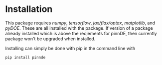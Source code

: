 # Installation

This package requires *numpy*, *tensorflow*, *jax/flax/optax*, *matplotlib*, and *pyDOE*. These 
are all installed with the package. If version of a package already installed which is above the reqiements
for pinnDE, then currently package won't be upgraded when installed.

Installing can simply be done with pip in the command line with

    pip install pinnde
